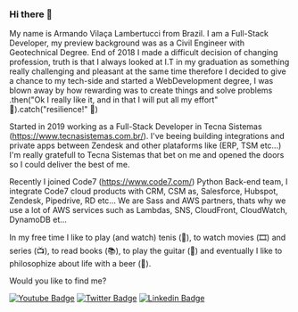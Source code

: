 ### Hi there 👋

My name is Armando Vilaça Lambertucci from Brazil. I am a Full-Stack Developer, my preview background was as a Civil Engineer with Geotechnical Degree. 
End of 2018 I made a difficult decision of changing profession, truth is that I always looked at I.T in my graduation as something really challenging and pleasant at the same time therefore I decided to give a chance to my tech-side and started a WebDevelopment degree, I was blown away by how rewarding was to create things and solve problems .then("Ok I really like it, and in that I will put all my effort" :rocket:).catch("resilience!" :muscle:)

Started in 2019 working as a Full-Stack Developer in Tecna Sistemas (https://www.tecnasistemas.com.br/). I've beeing building integrations and private apps between Zendesk and other plataforms like (ERP, TSM etc...) I'm really gratefull to Tecna Sistemas that bet on me and opened the doors so I could deliver the best of me.

Recently I joined Code7 (https://www.code7.com/) Python Back-end team, I integrate Code7 cloud products with CRM, CSM as, Salesforce, Hubspot, Zendesk, Pipedrive, RD etc... We are Sass and AWS partners, thats why we use a lot of AWS services such as Lambdas, SNS, CloudFront, CloudWatch, DynamoDB et...

In my free time I like to play (and watch) tenis (🎾), to watch movies (🎞️) and series (📺), to read books (📚), to play the guitar (🎸) and eventually I like to philosophize about life with a beer (🍺).

Would you like to find me?


[![Youtube Badge](https://img.shields.io/badge/-Youtube-FF0000?style=flat-square&labelColor=FF0000&logo=youtube&logoColor=white&link=https://www.youtube.com/user/mandin182)](https://www.youtube.com/user/mandin182)
[![Twitter Badge](https://img.shields.io/badge/-Twitter-1ca0f1?style=flat-square&labelColor=1ca0f1&logo=twitter&logoColor=white&link=https://twitter.com/avlambertucci)](https://twitter.com/avlambertucci)
[![Linkedin Badge](https://img.shields.io/badge/-LinkedIn-blue?style=flat-square&logo=Linkedin&logoColor=white&link=https://www.linkedin.com/in/armando-lambertucci-98402a40/)](https://www.linkedin.com/in/armando-lambertucci-98402a40/)

<!--
**avlambertucci/avlambertucci** is a ✨ _special_ ✨ repository because its `README.md` (this file) appears on your GitHub profile.

Here are some ideas to get you started:

- 🔭 I’m currently working on Code7 Integrations
- 🌱 I’m currently learning AWS developer skills
- 👯 I’m looking to collaborate on Facilitating integrations on systems
- 🤔 I’m looking for help with anything related with python or golang
- 💬 Ask me about The difference about IT and Civil Engineering communities
- 📫 How to reach me: armandolambertucci@gmail.com / @avlambertucci
- 😄 Pronouns: ...
- ⚡ Fun fact: Cant whistle
-->

